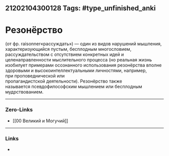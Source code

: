21202104300128
Tags: #type_unfinished_anki 
---
# Резонёрство

(от фр. raisonner«рассуждать») — один из видов нарушений мышления, характеризующийся пустым, бесплодным многословием, рассуждательством с отсутствием конкретных идей и целенаправленности мыслительного процесса (но реальная жизнь изобилует примерами осознанного использования резонёрства вполне здоровыми и высокоинтеллектуальными личностями, например, при проповеднической или <br>пропагандистской деятельности). Резонёрство также называется псевдофилософским мышлением или бесплодным мудрствованием.

---
### Zero-Links
- [[00 Великий и Могучий]]
---
### Links
-